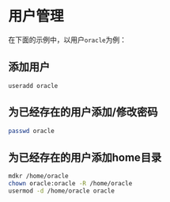 # 用户管理

在下面的示例中，以用户`oracle`为例：

## 添加用户

```
useradd oracle
```

## 为已经存在的用户添加/修改密码

```bash
passwd oracle
```

## 为已经存在的用户添加home目录

```bash
mdkr /home/oracle
chown oracle:oracle -R /home/oracle
usermod -d /home/oracle oracle
```
